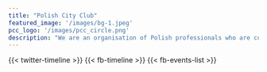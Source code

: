 ```yaml
---
title: "Polish City Club"
featured_image: '/images/bg-1.jpeg'
pcc_logo: '/images/pcc_circle.png'
description: "We are an organisation of Polish professionals who are committed to building a well connected and successful Polish diaspora in Europe."
---
```


{{< twitter-timeline >}}
{{< fb-timeline >}}
{{< fb-events-list >}}